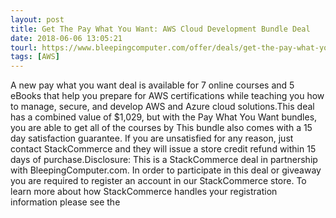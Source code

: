 ```yaml
---
layout: post
title: Get The Pay What You Want: AWS Cloud Development Bundle Deal
date: 2018-06-06 13:05:21
tourl: https://www.bleepingcomputer.com/offer/deals/get-the-pay-what-you-want-aws-cloud-development-bundle-deal/
tags: [AWS]
---
```

A new pay what you want deal is available for 7 online courses and 5 eBooks that help you prepare for AWS certifications while teaching you how to manage, secure, and develop AWS and Azure cloud solutions.This deal has a combined value of $1,029, but with the Pay What You Want bundles, you are able to get all of the courses by This bundle also comes with a 15 day satisfaction guarantee. If you are unsatisfied for any reason, just contact StackCommerce and they will issue a store credit refund within 15 days of purchase.Disclosure: This is a StackCommerce deal in partnership with BleepingComputer.com. In order to participate in this deal or giveaway you are required to register an account in our StackCommerce store. To learn more about how StackCommerce handles your registration information please see the 